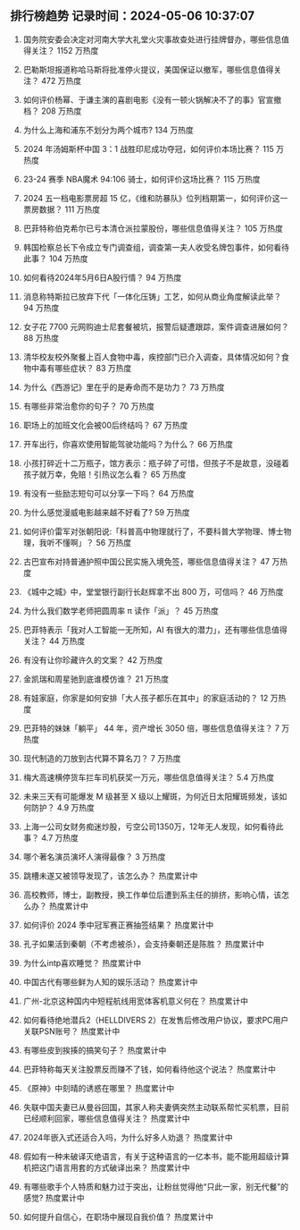 
## 排行榜趋势 记录时间：2024-05-06 10:37:07
  
  1. 国务院安委会决定对河南大学大礼堂火灾事故查处进行挂牌督办，哪些信息值得关注？ 1152 万热度
    
  2. 巴勒斯坦报道称哈马斯将批准停火提议，美国保证以撤军，哪些信息值得关注？ 472 万热度
    
  3. 如何评价杨幂、于谦主演的喜剧电影《没有一顿火锅解决不了的事》官宣撤档？ 208 万热度
    
  4. 为什么上海和浦东不划分为两个城市? 134 万热度
    
  5. 2024 年汤姆斯杯中国 3：1 战胜印尼成功夺冠，如何评价本场比赛？ 115 万热度
    
  6. 23-24 赛季 NBA魔术 94:106 骑士，如何评价这场比赛？ 115 万热度
    
  7. 2024 五一档电影票房超 15 亿，《维和防暴队》位列档期第一，如何评价这一票房数据？ 111 万热度
    
  8. 巴菲特称伯克希尔已亏本清仓派拉蒙股份，哪些信息值得关注？ 105 万热度
    
  9. 韩国检察总长下令成立专门调查组，调查第一夫人收受名牌包事件，如何看待此事？ 104 万热度
    
  10. 如何看待2024年5月6日A股行情？ 94 万热度
    
  11. 消息称特斯拉已放弃下代「一体化压铸」工艺，如何从商业角度解读此举？ 94 万热度
    
  12. 女子花 7700 元网购迪士尼套餐被坑，报警后疑遭跟踪，案件调查进展如何？ 88 万热度
    
  13. 清华校友校外聚餐上百人食物中毒，疾控部门已介入调查，具体情况如何？食物中毒有哪些症状？ 83 万热度
    
  14. 为什么《西游记》里在乎的是寿命而不是功力？ 73 万热度
    
  15. 有哪些非常治愈你的句子？ 70 万热度
    
  16. 职场上的加班文化会被00后终结吗？ 67 万热度
    
  17. 开车出行，你喜欢使用智能驾驶功能吗？为什么？ 66 万热度
    
  18. 小孩打碎近十二万瓶子，馆方表示：瓶子碎了可惜，但孩子不是故意，没碰着孩子就万幸，免赔！引热议怎么看？ 65 万热度
    
  19. 有没有一些励志短句可以分享一下吗？ 64 万热度
    
  20. 为什么感觉漫威电影越来越不好看了? 59 万热度
    
  21. 如何评价雷军对张朝阳说:「科普高中物理就行了，不要科普大学物理、博士物理，我听不懂啊」？ 56 万热度
    
  22. 古巴宣布对持普通护照中国公民实施入境免签，哪些信息值得关注？ 47 万热度
    
  23. 《城中之城》中，堂堂银行副行长赵辉拿不出 800 万，可信吗？ 46 万热度
    
  24. 为什么我们数学老师把圆周率 π 读作「派」？ 45 万热度
    
  25. 巴菲特表示「我对人工智能一无所知，AI 有很大的潜力」，还有哪些信息值得关注？ 44 万热度
    
  26. 有没有让你珍藏许久的文案？ 42 万热度
    
  27. 金凯瑞和周星驰到底谁模仿谁？ 21 万热度
    
  28. 有娃家庭，你家是如何安排「大人孩子都乐在其中」的家庭活动的？ 12 万热度
    
  29. 巴菲特的妹妹「躺平」 44 年，资产增长 3050 倍，哪些信息值得关注？ 7 万热度
    
  30. 现代制造的刀放到古代算不算名刀？ 7 万热度
    
  31. 梅大高速横停货车拦车司机获奖一万元，哪些信息值得关注？ 5.4 万热度
    
  32. 未来三天有可能爆发 M 级甚至 X 级以上耀斑，为何近日太阳耀斑频发，该如何防护？ 4.9 万热度
    
  33. 上海一公司女财务痴迷炒股，亏空公司1350万，12年无人发现，如何看待此事？ 4.7 万热度
    
  34. 哪个著名演员演坏人演得最像？ 3 万热度
    
  35. 跳槽未遂又被领导发现了，该怎么办？ 热度累计中
    
  36. 高校教师，博士，副教授，换工作单位后遭到系主任的排挤，影响心情，该怎么办？ 热度累计中
    
  37. 如何评价 2024 季中冠军赛正赛抽签结果？ 热度累计中
    
  38. 孔子如果活到秦朝（不考虑被杀），会支持秦朝还是陈胜？ 热度累计中
    
  39. 为什么intp喜欢睡觉？ 热度累计中
    
  40. 中国古代有哪些鲜为人知的娱乐活动？ 热度累计中
    
  41. 广州-北京这种国内中短程航线用宽体客机意义何在？ 热度累计中
    
  42. 如何看待绝地潜兵2（HELLDIVERS 2）在发售后修改用户协议，要求PC用户关联PSN账号？ 热度累计中
    
  43. 有哪些皮到挨揍的搞笑句子？ 热度累计中
    
  44. 巴菲特称每天关注股票反而赚不了钱，如何看待他这个说法？ 热度累计中
    
  45. 《原神》中刻晴的诱惑在哪里？ 热度累计中
    
  46. 失联中国夫妻已从曼谷回国，其家人称夫妻俩突然主动联系帮忙买机票，目前已经顺利回家，哪些信息值得关注？ 热度累计中
    
  47. 2024年嵌入式还适合入吗，为什么好多人劝退？ 热度累计中
    
  48. 假如有一种未破译灭绝语言，有关于这种语言的一亿本书，能不能用超级计算机把这门语言用套的方式破译出来？ 热度累计中
    
  49. 有哪些歌手个人特质和魅力过于突出，让粉丝觉得他“只此一家，别无代餐”的感觉? 热度累计中
    
  50. 如何提升自信心，在职场中展现自我价值？ 热度累计中
    